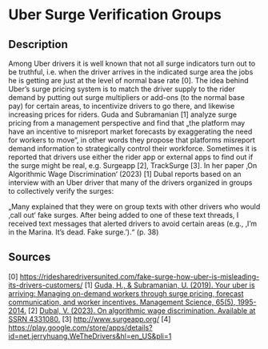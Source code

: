 # Uber Surge Verification Groups

## Description

Among Uber drivers it is well known that not all surge indicators turn out to be truthful, i.e. when the driver arrives in the indicated surge area the jobs he is getting are just at the level of normal base rate [0]. The idea behind Uber’s surge pricing system is to match the driver supply to the rider demand by putting out surge multipliers or add-ons (to the normal base pay) for certain areas, to incentivize drivers to go there, and likewise increasing prices for riders. 
Guda and Subramanian [1] analyze surge pricing from a management perspective and find that „the platform may have an incentive to misreport market forecasts by exaggerating the need for workers to move“, in other words they propose that platforms misreport demand information to strategically control their workforce.
Sometimes it is reported that drivers use either the rider app or external apps to find out if the surge might be real, e.g. Surgeapp [2], TrackSurge [3]. 
In her paper ‚On Algorithmic Wage Discrimination‘ (2023) [1] Dubal reports based on an interview with an Uber driver that many of the drivers organized in groups to collectively verify the surges: 

„Many explained that they were on group texts with other drivers who would ‚call out‘ fake surges. After being added to one of these text threads, I received text messages that alerted drivers to avoid certain areas (e.g., ‚I’m in the Marina. It’s dead. Fake surge.’).“ (p. 38)

## Sources

[0] https://ridesharedriversunited.com/fake-surge-how-uber-is-misleading-its-drivers-customers/ 
[1] [Guda, H., & Subramanian, U. (2019). Your uber is arriving: Managing on-demand workers through surge pricing, forecast communication, and worker incentives. Management Science, 65(5), 1995-2014.](https://doi.org/10.1287/mnsc.2018.3050)
[2] [Dubal, V. (2023). On algorithmic wage discrimination. Available at SSRN 4331080.](https://dx.doi.org/10.2139/ssrn.4331080)
[3] http://www.surgeapp.org/
[4] https://play.google.com/store/apps/details?id=net.jerryhuang.WeTheDrivers&hl=en_US&pli=1
